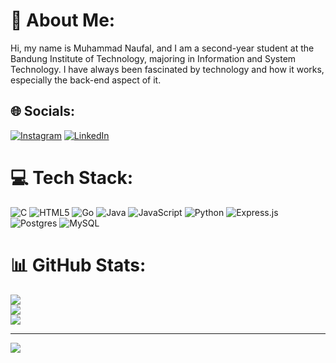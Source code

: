 # 💫 About Me:
Hi, my name is Muhammad Naufal, and I am a second-year student at the Bandung Institute of Technology, majoring in Information and System Technology. I have always been fascinated by technology and how it works, especially the back-end aspect of it.


## 🌐 Socials:
[![Instagram](https://img.shields.io/badge/Instagram-%23E4405F.svg?logo=Instagram&logoColor=white)](https://instagram.com/naufalmuhammadn) [![LinkedIn](https://img.shields.io/badge/LinkedIn-%230077B5.svg?logo=linkedin&logoColor=white)](https://linkedin.com/in/naufalmuhammadn) 

# 💻 Tech Stack:
![C](https://img.shields.io/badge/c-%2300599C.svg?style=for-the-badge&logo=c&logoColor=white) ![HTML5](https://img.shields.io/badge/html5-%23E34F26.svg?style=for-the-badge&logo=html5&logoColor=white) ![Go](https://img.shields.io/badge/go-%2300ADD8.svg?style=for-the-badge&logo=go&logoColor=white) ![Java](https://img.shields.io/badge/java-%23ED8B00.svg?style=for-the-badge&logo=java&logoColor=white) ![JavaScript](https://img.shields.io/badge/javascript-%23323330.svg?style=for-the-badge&logo=javascript&logoColor=%23F7DF1E) ![Python](https://img.shields.io/badge/python-3670A0?style=for-the-badge&logo=python&logoColor=ffdd54) ![Express.js](https://img.shields.io/badge/express.js-%23404d59.svg?style=for-the-badge&logo=express&logoColor=%2361DAFB) ![Postgres](https://img.shields.io/badge/postgres-%23316192.svg?style=for-the-badge&logo=postgresql&logoColor=white) ![MySQL](https://img.shields.io/badge/mysql-%2300f.svg?style=for-the-badge&logo=mysql&logoColor=white)
# 📊 GitHub Stats:
![](https://github-readme-stats.vercel.app/api?username=naufalmuhammadn&theme=dark&hide_border=false&include_all_commits=false&count_private=false)<br/>
![](https://github-readme-streak-stats.herokuapp.com/?user=naufalmuhammadn&theme=dark&hide_border=false)<br/>
![](https://github-readme-stats.vercel.app/api/top-langs/?username=naufalmuhammadn&theme=dark&hide_border=false&include_all_commits=false&count_private=false&layout=compact)

---
[![](https://visitcount.itsvg.in/api?id=naufalmuhammadn&icon=0&color=12)](https://visitcount.itsvg.in)

<!-- Proudly created with GPRM ( https://gprm.itsvg.in ) -->
